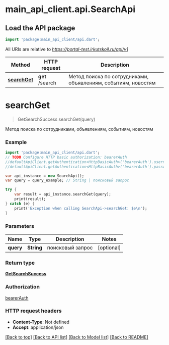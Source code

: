 # main_api_client.api.SearchApi

## Load the API package
```dart
import 'package:main_api_client/api.dart';
```

All URIs are relative to *https://portal-test.irkutskoil.ru/api/v1*

Method | HTTP request | Description
------------- | ------------- | -------------
[**searchGet**](SearchApi.md#searchGet) | **get** /search | Метод поиска по сотрудниками, объявлениям, событиям, новостям


# **searchGet**
> GetSearchSuccess searchGet(query)

Метод поиска по сотрудниками, объявлениям, событиям, новостям

### Example 
```dart
import 'package:main_api_client/api.dart';
// TODO Configure HTTP basic authorization: bearerAuth
//defaultApiClient.getAuthentication<HttpBasicAuth>('bearerAuth').username = 'YOUR_USERNAME'
//defaultApiClient.getAuthentication<HttpBasicAuth>('bearerAuth').password = 'YOUR_PASSWORD';

var api_instance = new SearchApi();
var query = query_example; // String | поисковый запрос

try { 
    var result = api_instance.searchGet(query);
    print(result);
} catch (e) {
    print('Exception when calling SearchApi->searchGet: $e\n');
}
```

### Parameters

Name | Type | Description  | Notes
------------- | ------------- | ------------- | -------------
 **query** | **String**| поисковый запрос | [optional] 

### Return type

[**GetSearchSuccess**](GetSearchSuccess.md)

### Authorization

[bearerAuth](../README.md#bearerAuth)

### HTTP request headers

 - **Content-Type**: Not defined
 - **Accept**: application/json

[[Back to top]](#) [[Back to API list]](../README.md#documentation-for-api-endpoints) [[Back to Model list]](../README.md#documentation-for-models) [[Back to README]](../README.md)

